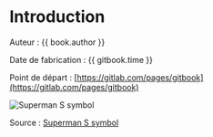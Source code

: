 # Introduction

Auteur : {{ book.author }}

Date de fabrication : {{ gitbook.time }}

Point de départ : [https://gitlab.com/pages/gitbook](https://gitlab.com/pages/gitbook)

![Superman S symbol](https://upload.wikimedia.org/wikipedia/commons/0/05/Superman_S_symbol.svg)

Source : [Superman S symbol](https://commons.wikimedia.org/wiki/File:Superman_S_symbol.svg)
